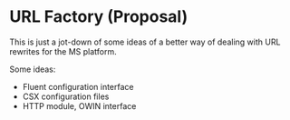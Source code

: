 # URL Factory (Proposal)

This is just a jot-down of some ideas of a better way of dealing with 
URL rewrites for the MS platform.

Some ideas:

* Fluent configuration interface
* CSX configuration files
* HTTP module, OWIN interface

